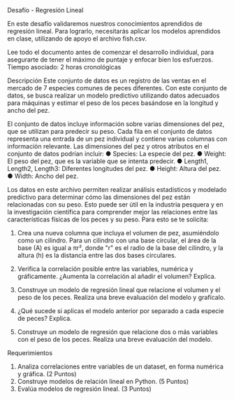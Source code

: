 Desafío - Regresión Lineal

En este desafío validaremos nuestros conocimientos aprendidos de regresión lineal. Para
lograrlo, necesitarás aplicar los modelos aprendidos en clase, utilizando de apoyo el archivo
fish.csv.

Lee todo el documento antes de comenzar el desarrollo individual, para asegurarte de tener
el máximo de puntaje y enfocar bien los esfuerzos.
Tiempo asociado: 2 horas cronológicas

Descripción
Este conjunto de datos es un registro de las ventas en el mercado de 7 especies comunes
de peces diferentes. Con este conjunto de datos, se busca realizar un modelo predictivo
utilizando datos adecuados para máquinas y estimar el peso de los peces basándose en la
longitud y ancho del pez.

El conjunto de datos incluye información sobre varias dimensiones del pez, que se utilizan
para predecir su peso. Cada fila en el conjunto de datos representa una entrada de un pez
individual y contiene varias columnas con información relevante. Las dimensiones del pez y
otros atributos en el conjunto de datos podrían incluir:
● Species: La especie del pez.
● Weight: El peso del pez, que es la variable que se intenta predecir.
● Length1, Length2, Length3: Diferentes longitudes del pez.
● Height: Altura del pez.
● Width: Ancho del pez.

Los datos en este archivo permiten realizar análisis estadísticos y modelado predictivo para
determinar cómo las dimensiones del pez están relacionadas con su peso. Esto puede ser
útil en la industria pesquera y en la investigación científica para comprender mejor las
relaciones entre las características físicas de los peces y su peso. Para esto se te solicita:

1. Crea una nueva columna que incluya el volumen de pez, asumiéndolo como un
cilindro. Para un cilindro con una base circular, el área de la base (A) es igual a πr²,
donde "r" es el radio de la base del cilindro, y la altura (h) es la distancia entre las dos
bases circulares.

2. Verifica la correlación posible entre las variables, numérica y gráficamente.
¿Aumenta la correlación al añadir el volumen? Explica.

3. Construye un modelo de regresión lineal que relacione el volumen y el peso de los
peces. Realiza una breve evaluación del modelo y grafícalo.

4. ¿Qué sucede si aplicas el modelo anterior por separado a cada especie de peces?
Explica.

5. Construye un modelo de regresión que relacione dos o más variables con el peso de
los peces. Realiza una breve evaluación del modelo.

Requerimientos
1. Analiza correlaciones entre variables de un dataset, en forma numérica y gráfica.
(2 Puntos)
2. Construye modelos de relación lineal en Python.
(5 Puntos)
3. Evalúa modelos de regresión lineal.
(3 Puntos)